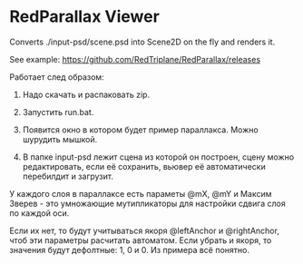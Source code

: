 # RedParallax Viewer

Converts ./input-psd/scene.psd into Scene2D on the fly and renders it.

See example: https://github.com/RedTriplane/RedParallax/releases

Работает след образом:

1) Надо скачать и распаковать zip.

2) Запустить run.bat.

3) Появится окно в котором будет пример параллакса. Можно шурудить мышкой.

4) В папке input-psd лежит сцена из которой он построен, сцену можно редактировать, если её сохранить, вьювер её автоматически перебилдит и загрузит.

У каждого слоя в параллаксе есть параметы @mX, @mY и Максим Зверев - это умножающие мутипликаторы для настройки сдвига слоя по каждой оси.

Если их нет, то будут учитываться якоря @leftAnchor и @rightAnchor, чтоб эти параметры расчитать автоматом.
Если убрать и якоря, то значения будут дефолтные: 1, 0 и 0.
Из примера всё понятно.

